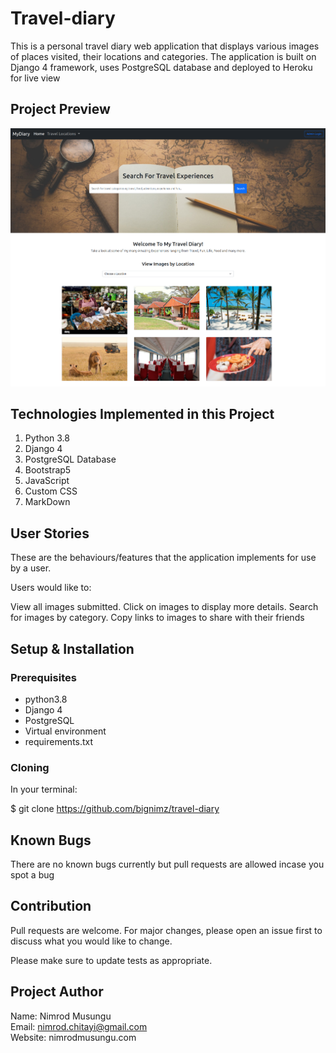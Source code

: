 # Travel-diary
This is a personal travel diary web application that displays various images of places visited, their locations and categories. The application is built on Django 4 framework, uses PostgreSQL database and deployed to Heroku for live view

## Project Preview

![Travel Diary](/travel/static/images/screenshot.png)

## Technologies Implemented in this Project

1. Python 3.8
2. Django 4
3. PostgreSQL Database
4. Bootstrap5
5. JavaScript
6. Custom CSS
7. MarkDown


## User Stories

These are the behaviours/features that the application implements for use by a user.

Users would like to:

View all images submitted.
Click on images to display more details.
Search for images by category.
Copy links to images to share with their friends

## Setup & Installation 

### Prerequisites
- python3.8
- Django 4
- PostgreSQL
- Virtual environment
- requirements.txt

### Cloning
In your terminal:

  $ git clone https://github.com/bignimz/travel-diary


## Known Bugs

There are no known bugs currently but pull requests are allowed incase you spot a bug



## Contribution

Pull requests are welcome. For major changes, please open an issue first to discuss what you would like to change.

Please make sure to update tests as appropriate.

## Project Author

Name: Nimrod Musungu <br>
Email: nimrod.chitayi@gmail.com<br>
Website: nimrodmusungu.com